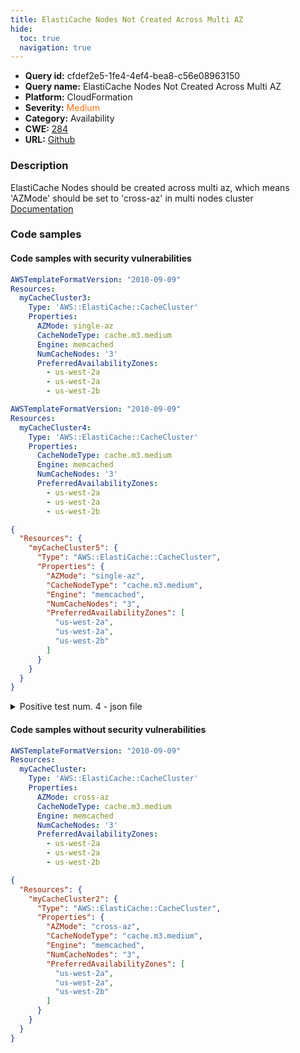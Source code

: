 ```yaml
---
title: ElastiCache Nodes Not Created Across Multi AZ
hide:
  toc: true
  navigation: true
---
```


<style>
  .highlight .hll {
    background-color: #ff171742;
  }
  .md-content {
    max-width: 1100px;
    margin: 0 auto;
  }
</style>

-   **Query id:** cfdef2e5-1fe4-4ef4-bea8-c56e08963150
-   **Query name:** ElastiCache Nodes Not Created Across Multi AZ
-   **Platform:** CloudFormation
-   **Severity:** <span style="color:#ff7213">Medium</span>
-   **Category:** Availability
-   **CWE:** <a href="https://cwe.mitre.org/data/definitions/284.html" onclick="newWindowOpenerSafe(event, 'https://cwe.mitre.org/data/definitions/284.html')">284</a>
-   **URL:** [Github](https://github.com/Checkmarx/kics/tree/master/assets/queries/cloudFormation/aws/elasticache_nodes_not_created_across_multi_az)

### Description
ElastiCache Nodes should be created across multi az, which means 'AZMode' should be set to 'cross-az' in multi nodes cluster<br>
[Documentation](https://docs.aws.amazon.com/AWSCloudFormation/latest/UserGuide/aws-properties-elasticache-cache-cluster.html)

### Code samples
#### Code samples with security vulnerabilities
```yaml title="Positive test num. 1 - yaml file" hl_lines="6"
AWSTemplateFormatVersion: "2010-09-09"
Resources:
  myCacheCluster3:
    Type: 'AWS::ElastiCache::CacheCluster'
    Properties:
      AZMode: single-az
      CacheNodeType: cache.m3.medium
      Engine: memcached
      NumCacheNodes: '3'
      PreferredAvailabilityZones:
        - us-west-2a
        - us-west-2a
        - us-west-2b

```
```yaml title="Positive test num. 2 - yaml file" hl_lines="5"
AWSTemplateFormatVersion: "2010-09-09"
Resources:
  myCacheCluster4:
    Type: 'AWS::ElastiCache::CacheCluster'
    Properties:
      CacheNodeType: cache.m3.medium
      Engine: memcached
      NumCacheNodes: '3'
      PreferredAvailabilityZones:
        - us-west-2a
        - us-west-2a
        - us-west-2b

```
```json title="Positive test num. 3 - json file" hl_lines="6"
{
  "Resources": {
    "myCacheCluster5": {
      "Type": "AWS::ElastiCache::CacheCluster",
      "Properties": {
        "AZMode": "single-az",
        "CacheNodeType": "cache.m3.medium",
        "Engine": "memcached",
        "NumCacheNodes": "3",
        "PreferredAvailabilityZones": [
          "us-west-2a",
          "us-west-2a",
          "us-west-2b"
        ]
      }
    }
  }
}

```
<details><summary>Positive test num. 4 - json file</summary>

```json hl_lines="5"
{
  "Resources": {
    "myCacheCluster6": {
      "Type": "AWS::ElastiCache::CacheCluster",
      "Properties": {
        "CacheNodeType": "cache.m3.medium",
        "Engine": "memcached",
        "NumCacheNodes": "3",
        "PreferredAvailabilityZones": [
          "us-west-2a",
          "us-west-2a",
          "us-west-2b"
        ]
      }
    }
  }
}

```
</details>


#### Code samples without security vulnerabilities
```yaml title="Negative test num. 1 - yaml file"
AWSTemplateFormatVersion: "2010-09-09"
Resources:
  myCacheCluster:
    Type: 'AWS::ElastiCache::CacheCluster'
    Properties:
      AZMode: cross-az
      CacheNodeType: cache.m3.medium
      Engine: memcached
      NumCacheNodes: '3'
      PreferredAvailabilityZones:
        - us-west-2a
        - us-west-2a
        - us-west-2b

```
```json title="Negative test num. 2 - json file"
{
  "Resources": {
    "myCacheCluster2": {
      "Type": "AWS::ElastiCache::CacheCluster",
      "Properties": {
        "AZMode": "cross-az",
        "CacheNodeType": "cache.m3.medium",
        "Engine": "memcached",
        "NumCacheNodes": "3",
        "PreferredAvailabilityZones": [
          "us-west-2a",
          "us-west-2a",
          "us-west-2b"
        ]
      }
    }
  }
}

```
